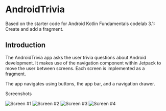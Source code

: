 AndroidTrivia
============================

Based on the starter code for Android Kotlin Fundamentals codelab 3.1: Create and add a
fragment.

Introduction
------------

The AndroidTrivia app asks the user trivia questions about Android development.
It makes use of the navigation component within Jetpack to move the user between
screens. Each screen is implemented as a fragment.

The app navigates using buttons, the app bar, and a navigation drawer.
 
 Screenshots
 
 ![Screen #1](screenshots/Trivia.jpg)
 ![Screen #2](screenshots/Trivia2.jpg)
 ![Screen #3](screenshots/Trivia3.jpg)
 ![Screen #4](screenshots/Trivia4.jpg)
 
